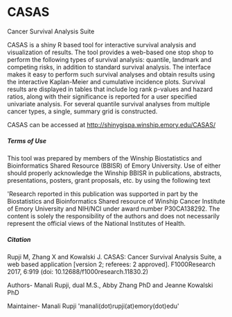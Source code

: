 # CASAS
Cancer Survival Analysis Suite

CASAS is a shiny R based tool for interactive survival analysis and visualization of results. The tool provides a web-based one stop shop to perform the following types of survival analysis:  quantile, landmark and competing risks, in addition to standard survival analysis.  The interface makes it easy to perform such survival analyses and obtain results using the interactive Kaplan-Meier and cumulative incidence plots.  Survival results are displayed in tables that include log rank p-values and hazard ratios, along with their significance is reported for a user specified univariate analysis.  For several quantile survival analyses from multiple cancer types, a single, summary grid is constructed.

CASAS can be accessed at http://shinygispa.winship.emory.edu/CASAS/


##### Terms of Use
This tool was prepared by members of the Winship Biostatistics and Bioinformatics Shared Resource (BBISR) of Emory University. Use of either should properly acknowledge the Winship BBISR in publications, abstracts, presentations, posters, grant proposals, etc. by using the following text

'Research reported in this publication was supported in part by the Biostatistics and Bioinformatics Shared resource of Winship Cancer Institute of Emory University and NIH/NCI under award number P30CA138292. The content is solely the responsibility of the authors and does not necessarily represent the official views of the National Institutes of Health.

##### Citation
Rupji M, Zhang X and Kowalski J. CASAS: Cancer Survival Analysis Suite, a web based application [version 2; referees: 2 approved]. F1000Research 2017, 6:919 (doi: 10.12688/f1000research.11830.2)

Authors- Manali Rupji, dual M.S., Abby Zhang PhD and Jeanne Kowalski PhD

Maintainer- Manali Rupji 'manali(dot)rupji(at)emory(dot)edu'
